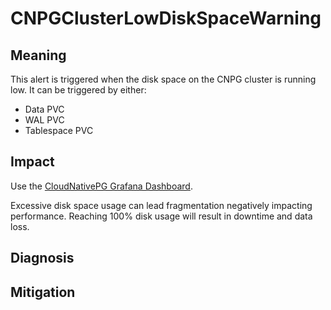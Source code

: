 CNPGClusterLowDiskSpaceWarning
==============================

Meaning
-------

This alert is triggered when the disk space on the CNPG cluster is running low. It can be triggered by either:

* Data PVC
* WAL PVC
* Tablespace PVC

Impact
------

Use the [CloudNativePG Grafana Dashboard](https://grafana.com/grafana/dashboards/20417-cloudnativepg/).

Excessive disk space usage can lead fragmentation negatively impacting performance. Reaching 100% disk usage will result
in downtime and data loss.

Diagnosis
---------

Mitigation
----------
